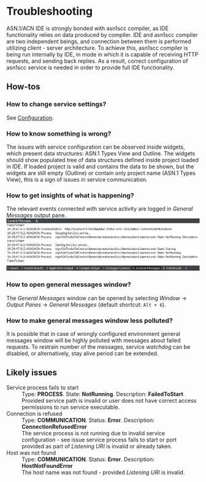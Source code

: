 # Troubleshooting

ASN.1/ACN IDE is strongly bonded with asn1scc compiler, as IDE functionality relies on data produced by compiler. IDE and asn1scc compiler are two independent beings, and connection between them is performed utilizing client - server architecture. To achieve this, asn1scc compiler is being run internally by IDE, in mode in which it is capable of receiving HTTP requests, and sending back replies. As a result, correct configuration of asn1scc service is needed in order to provide full IDE functionality.

## How-tos

### How to change service settings?
See [Configuration](configuration.html).

### How to know something is wrong?
The issues with service configuration can be observed inside widgets, which present data structures: ASN.1 Types View and Outline. The widgets should show populated tree of data structures defined inside project loaded in IDE. If loaded project is valid and contains the data to be shown, but the widgets are still empty (Outline) or contain only project name (ASN.1 Types View), this is a sign of issues in service communication.

### How to get insights of what is happening?
The relevant events connected with service activity are logged in *General Messages* output pane.
![Messages](images/messages.png)

### How to open general messages window?
The *General Messages* window can be opened by selecting *Window* -> *Output Panes* -> *General Messages* (default shortcut: `Alt + 6`).

### How to make general messages window less polluted?
It is possible that in case of wrongly configured environment general messages window will be highly polluted with messages about failed requests. To restrain number of the messages, service _watchdog_ can be disabled, or alternatively, stay alive period can be extended.

## Likely issues
<dl>
  <dt>Service process fails to start</dt>
  <dd>Type: <b>PROCESS</b>. State: <b>NotRunning</b>. Description: <b>FailedToStart</b><br/>
      Provided service path is invalid or user does not have correct access permissions to run service executable.</dd>

  <dt>Connection is refused</dt>
  <dd>Type: <b>COMMUNICATION</b>. Status: <b>Error</b>. Description: <b>ConnectionRefusedError</b><br/>
      The service process is not running due to invalid service configuration - see issue service process fails to start or port provided as part of <i>Listening URI</i> is invalid or already taken.</dd>
      
  <dt>Host was not found</dt>
  <dd>Type: <b>COMMUNICATION</b>. Status: <b>Error</b>. Description: <b>HostNotFoundError</b><br/>
      The host name was not found - provided <i>Listening URI</i> is invalid.</dd>
</dl>

